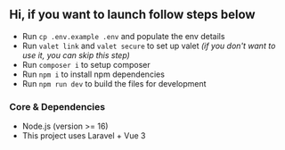 ## Hi, if you want to launch follow steps below

-   Run `cp .env.example .env` and populate the env details
-   Run `valet link` and `valet secure` to set up valet _(if you don't want to use it, you can skip this step)_
-   Run `composer i` to setup composer
-   Run `npm i` to install npm dependencies
-   Run `npm run dev` to build the files for development

### Core & Dependencies

-   Node.js (version >= 16)
-   This project uses Laravel + Vue 3
